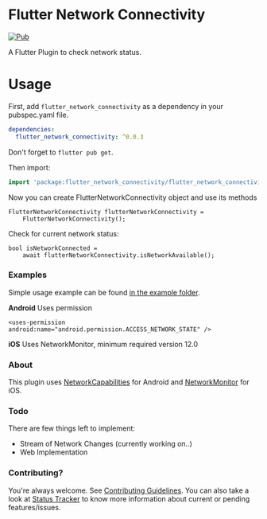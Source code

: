 # Flutter Network Connectivity

[![Pub](https://img.shields.io/badge/pub-v0.0.3-orange)](https://pub.dev/packages/flutter_network_connectivity)

A Flutter Plugin to check network status.

# Usage

First, add `flutter_network_connectivity` as a dependency in your pubspec.yaml file.

```yaml
dependencies:
  flutter_network_connectivity: ^0.0.3
```

Don't forget to `flutter pub get`.

Then import:

``` dart
import 'package:flutter_network_connectivity/flutter_network_connectivity.dart';
```

Now you can create FlutterNetworkConnectivity object and use its methods

```
FlutterNetworkConnectivity flutterNetworkConnectivity =
    FlutterNetworkConnectivity();
 ```

Check for current network status:
```
bool isNetworkConnected =
    await flutterNetworkConnectivity.isNetworkAvailable();
```


### Examples
Simple usage example can be found [in the example folder](example/lib/main.dart).


**Android**
Uses permission

```
<uses-permission android:name="android.permission.ACCESS_NETWORK_STATE" />
```

**iOS**
Uses NetworkMonitor, minimum required version 12.0


### About
This plugin uses [NetworkCapabilities](https://developer.android.com/reference/android/net/NetworkCapabilities) for Android and [NetworkMonitor](https://developer.apple.com/documentation/network) for iOS.

### Todo

 There are few things left to implement:

 - Stream of Network Changes (currently working on..)
 - Web Implementation

### Contributing?
You're always welcome.
See [Contributing Guidelines](CONTRIBUTING.md). You can also take a look at [Status Tracker](https://github.com/praveen-gm/flutter_network_connectivity/projects/1) to know more information about current or pending features/issues.